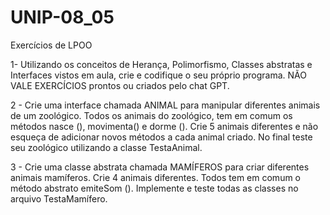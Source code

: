 # UNIP-08_05
Exercícios de LPOO

1- Utilizando os conceitos de Herança, Polimorfismo, Classes abstratas e Interfaces vistos em aula, crie e 
codifique o seu próprio programa. NÃO VALE EXERCÍCIOS prontos ou criados pelo chat GPT.

2 - Crie uma interface chamada ANIMAL para manipular diferentes animais de um zoológico. Todos os  animais do zoológico, tem em comum os métodos nasce (), movimenta() e dorme (). Crie 5 animais  diferentes e não esqueça de adicionar novos métodos a cada animal criado. No final teste seu  zoológico utilizando a classe TestaAnimal.

3 - Crie uma classe abstrata chamada MAMÍFEROS para criar diferentes animais mamíferos. Crie 4  animais diferentes. Todos tem em comum o método abstrato emiteSom (). Implemente e teste todas as  classes no arquivo TestaMamífero.


